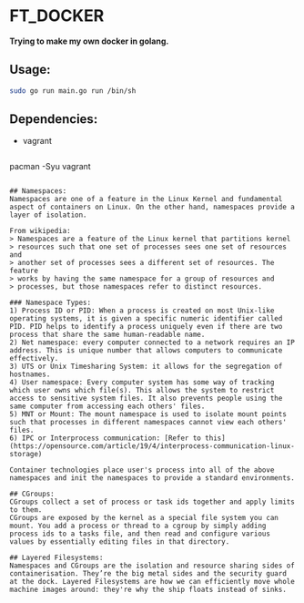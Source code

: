 # FT_DOCKER

**Trying to make my own docker in golang.**

## Usage:
```sh
sudo go run main.go run /bin/sh
```

## Dependencies:
- vagrant
  ```shell
pacman -Syu vagrant
```

## Namespaces:
Namespaces are one of a feature in the Linux Kernel and fundamental aspect of containers on Linux. On the other hand, namespaces provide a layer of isolation. 

From wikipedia:
> Namespaces are a feature of the Linux kernel that partitions kernel
> resources such that one set of processes sees one set of resources and
> another set of processes sees a different set of resources. The feature
> works by having the same namespace for a group of resources and
> processes, but those namespaces refer to distinct resources.

### Namespace Types:
1) Process ID or PID: When a process is created on most Unix-like operating systems, it is given a specific numeric identifier called PID. PID helps to identify a process uniquely even if there are two process that share the same human-readable name.
2) Net namespace: every computer connected to a network requires an IP address. This is unique number that allows computers to communicate effectively.
3) UTS or Unix Timesharing System: it allows for the segregation of hostnames.
4) User namespace: Every computer system has some way of tracking which user owns which file(s). This allows the system to restrict access to sensitive system files. It also prevents people using the same computer from accessing each others' files.
5) MNT or Mount: The mount namespace is used to isolate mount points such that processes in different namespaces cannot view each others' files.
6) IPC or Interprocess communication: [Refer to this](https://opensource.com/article/19/4/interprocess-communication-linux-storage)

Container technologies place user's process into all of the above namespaces and init the namespaces to provide a standard environments.

## CGroups:
CGroups collect a set of process or task ids together and apply limits to them.
CGroups are exposed by the kernel as a special file system you can mount. You add a process or thread to a cgroup by simply adding process ids to a tasks file, and then read and configure various values by essentially editing files in that directory.

## Layered Filesystems:
Namespaces and CGroups are the isolation and resource sharing sides of containerisation. They’re the big metal sides and the security guard at the dock. Layered Filesystems are how we can efficiently move whole machine images around: they're why the ship floats instead of sinks.


